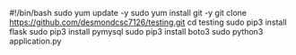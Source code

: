 #!/bin/bash
sudo yum update -y
sudo yum install git -y
git clone https://github.com/desmondcsc7126/testing.git
cd testing
sudo pip3 install flask
sudo pip3 install pymysql
sudo pip3 install boto3
sudo python3 application.py
